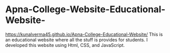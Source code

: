 # Apna-College-Website-Educational-Website-
https://kunalverma45.github.io/Apna-College-Educational-Website/
This is an educational website where all the stuff is provides for students. I developed this website using Html, CSS, and JavaScript.
